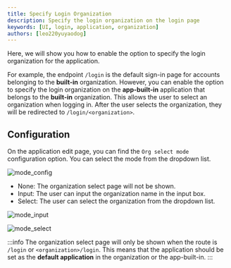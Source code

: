 ```yaml
---
title: Specify Login Organization
description: Specify the login organization on the login page
keywords: [UI, login, application, organization]
authors: [leo220yuyaodog]
---
```


Here, we will show you how to enable the option to specify the login organization for the application.

For example, the endpoint `/login` is the default sign-in page for accounts belonging to the **built-in** organization. However, you can enable the option to specify the login organization on the **app-built-in** application that belongs to the **built-in** organization. This allows the user to select an organization when logging in. After the user selects the organization, they will be redirected to `/login/<organization>`.

## Configuration

On the application edit page, you can find the `Org select mode` configuration option. You can select the mode from the dropdown list.

![mode_config](/img/application/specify-login-organization/mode_config.png)

- None: The organization select page will not be shown.
- Input: The user can input the organization name in the input box.
- Select: The user can select the organization from the dropdown list.

![mode_input](/img/application/specify-login-organization/mode_input.png)

![mode_select](/img/application/specify-login-organization/mode_select.png)

:::info
The organization select page will only be shown when the route is `/login` or `<organization>/login`. This means that the application should be set as the **default application** in the organization or the app-built-in.
:::

